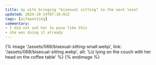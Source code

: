 ```yaml
---
title: my wife bringing "bisexual sitting" to the next level
updated: 2024-10-14T07:16:01Z
tags: [wifeposting]
commentary:
- I did not ask her to pose like this
- she was doing it already
---
```


{% image '/assets/068/bisexual-sitting-small.webp',
    link: '/assets/068/bisexual-sitting.webp',
    alt: 'Liz lying on the couch with her head on the coffee table' %}
{% endimage %}
